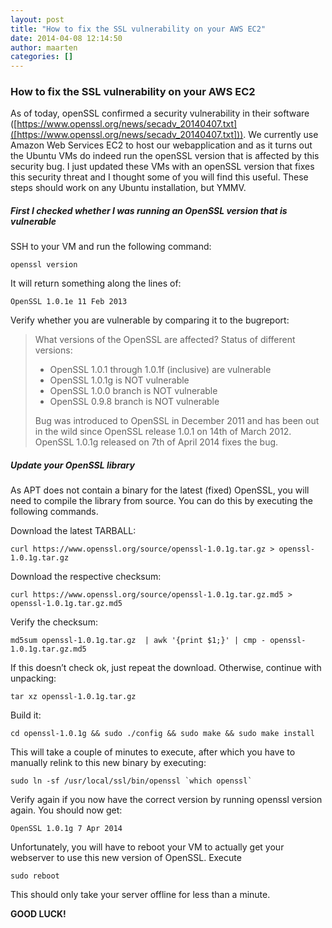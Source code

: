 ```yaml
---
layout: post
title: "How to fix the SSL vulnerability on your AWS EC2"
date: 2014-04-08 12:14:50
author: maarten
categories: []
---
```


### How to fix the SSL vulnerability on your AWS EC2


As of today, openSSL confirmed a security vulnerability in their software ([https://www.openssl.org/news/secadv_20140407.txt]([https://www.openssl.org/news/secadv_20140407.txt])). We currently use Amazon Web Services EC2 to host our webapplication and as it turns out the Ubuntu VMs do indeed run the openSSL version that is affected by this security bug.
I just updated these VMs with an openSSL version that fixes this security threat and I thought some of you will find this useful. These steps should work on any Ubuntu installation, but YMMV.


##### First I checked whether I was running an OpenSSL version that is vulnerable
SSH to your VM and run the following command:
```
openssl version
```

It will return something along the lines of:
```
OpenSSL 1.0.1e 11 Feb 2013
```

Verify whether you are vulnerable by comparing it to the bugreport:
> What versions of the OpenSSL are affected?
> Status of different versions:
> * OpenSSL 1.0.1 through 1.0.1f (inclusive) are vulnerable
> * OpenSSL 1.0.1g is NOT vulnerable
> * OpenSSL 1.0.0 branch is NOT vulnerable
> * OpenSSL 0.9.8 branch is NOT vulnerable
>
> Bug was introduced to OpenSSL in December 2011 and has been out in the wild since OpenSSL release 1.0.1 on 14th of March 2012. OpenSSL 1.0.1g released on 7th of April 2014 fixes the bug.

##### Update your OpenSSL library
As APT does not contain a binary for the latest (fixed) OpenSSL, you will need to compile the library from source. You can do this by executing the following commands.

Download the latest TARBALL:
```
curl https://www.openssl.org/source/openssl-1.0.1g.tar.gz > openssl-1.0.1g.tar.gz
```

Download the respective checksum:
```
curl https://www.openssl.org/source/openssl-1.0.1g.tar.gz.md5 > openssl-1.0.1g.tar.gz.md5
```

Verify the checksum:
```
md5sum openssl-1.0.1g.tar.gz  | awk '{print $1;}' | cmp - openssl-1.0.1g.tar.gz.md5
```

If this doesn’t check ok, just repeat the download. Otherwise, continue with unpacking:
```
tar xz openssl-1.0.1g.tar.gz
```

Build it:
```
cd openssl-1.0.1g && sudo ./config && sudo make && sudo make install
```

This will take a couple of minutes to execute, after which you have to manually relink to this new binary by executing:
```
sudo ln -sf /usr/local/ssl/bin/openssl `which openssl`
```

Verify again if you now have the correct version by running openssl version again. You should now get:
```
OpenSSL 1.0.1g 7 Apr 2014
```

Unfortunately, you will have to reboot your VM to actually get your webserver to use this new version of OpenSSL. Execute
```
sudo reboot
```

This should only take your server offline for less than a minute.


**GOOD LUCK!**
